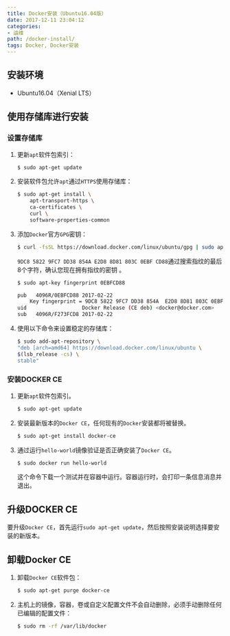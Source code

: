 ```yaml
---
title: Docker安装（Ubuntu16.04版）
date: 2017-12-11 23:04:12
categories:
- 运维
path: /docker-install/
tags: Docker, Docker安装
---
```

## 安装环境

- Ubuntu16.04（Xenial LTS）

## 使用存储库进行安装

### 设置存储库

1. 更新`apt`软件包索引：
    ```sh
    $ sudo apt-get update
    ```
2. 安装软件包允许`apt`通过`HTTPS`使用存储库：
    ```sh
    $ sudo apt-get install \
        apt-transport-https \
        ca-certificates \
        curl \
        software-properties-common
    ```
3. 添加`Docker`官方`GPG`密钥：
    ```sh
    $ curl -fsSL https://download.docker.com/linux/ubuntu/gpg | sudo apt-key add -
    ```
    `9DC8 5822 9FC7 DD38 854A E2D8 8D81 803C 0EBF CD88`通过搜索指纹的最后8个字符，确认您现在拥有指纹的密钥 。
    ```sh
    $ sudo apt-key fingerprint 0EBFCD88

    pub   4096R/0EBFCD88 2017-02-22
        Key fingerprint = 9DC8 5822 9FC7 DD38 854A  E2D8 8D81 803C 0EBF CD88
    uid                  Docker Release (CE deb) <docker@docker.com>
    sub   4096R/F273FCD8 2017-02-22
    ```
4. 使用以下命令来设置稳定的存储库：
    ```sh
    $ sudo add-apt-repository \
    "deb [arch=amd64] https://download.docker.com/linux/ubuntu \
    $(lsb_release -cs) \
    stable"
    ```



### 安装DOCKER CE

1. 更新`apt`软件包索引。
    ```sh
    $ sudo apt-get update
    ```
2. 安装最新版本的`Docker CE`，任何现有的`Docker`安装都将被替换。
    ```sh
    $ sudo apt-get install docker-ce
    ```
3. 通过运行`hello-world`镜像验证是否正确安装了`Docker CE`。
    ```sh
    $ sudo docker run hello-world
    ```
    这个命令下载一个测试并在容器中运行。容器运行时，会打印一条信息消息并退出。

## 升级DOCKER CE

要升级`Docker CE`，首先运行`sudo apt-get update`，然后按照安装说明选择要安装的新版本。

## 卸载Docker CE

1. 卸载`Docker CE`软件包：
    ```sh
    $ sudo apt-get purge docker-ce
    ```
2. 主机上的镜像，容器，卷或自定义配置文件不会自动删除，必须手动删除任何已编辑的配置文件：
    ```sh
    $ sudo rm -rf /var/lib/docker
    ```